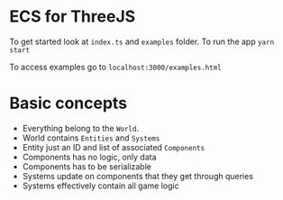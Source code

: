 # ECS for ThreeJS

To get started look at `index.ts` and `examples` folder. To run the app `yarn start`

To access examples go to `localhost:3000/examples.html`

# Basic concepts

- Everything belong to the `World`.
- World contains `Entities` and `Systems`
- Entity just an ID and list of associated `Components`
- Components has no logic, only data
- Components has to be serializable
- Systems update on components that they get through queries
- Systems effectively contain all game logic
